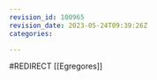 ```yaml
---
revision_id: 100965
revision_date: 2023-05-24T09:39:26Z
categories:

---
```



#REDIRECT [[Egregores]]